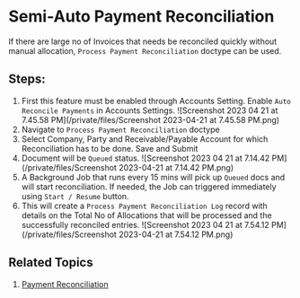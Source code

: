 
# Semi-Auto Payment Reconciliation



If there are large no of Invoices that needs be reconciled quickly without manual allocation, `Process Payment Reconciliation` doctype can be used.


## Steps:


1. First this feature must be enabled through Accounts Setting. Enable `Auto Reconcile Payments` in Accounts Settings. ![Screenshot 2023 04 21 at 7.45.58 PM](/private/files/Screenshot 2023-04-21 at 7.45.58 PM.png)
2. Navigate to `Process Payment Reconciliation` doctype
3. Select Company, Party and Receivable/Payable Account for which Reconciliation has to be done. Save and Submit
4. Document will be `Queued` status. ![Screenshot 2023 04 21 at 7.14.42 PM](/private/files/Screenshot 2023-04-21 at 7.14.42 PM.png)
5. A Background Job that runs every 15 mins will pick up `Queued` docs and will start reconciliation. If needed, the Job can triggered immediately using `Start / Resume` button.
6. This will create a `Process Payment Reconciliation Log` record with details on the Total No of Allocations that will be processed and the successfully reconciled entries. ![Screenshot 2023 04 21 at 7.54.12 PM](/private/files/Screenshot 2023-04-21 at 7.54.12 PM.png)


## Related Topics


1. [Payment Reconciliation](/docs/en/accounts/payment-reconciliation)




